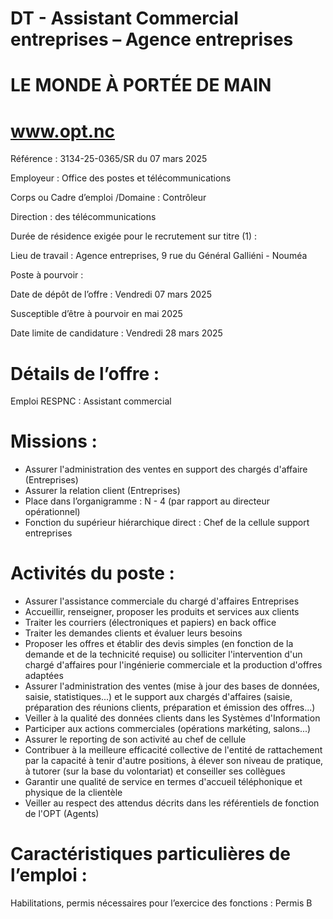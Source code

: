 # DT - Assistant Commercial entreprises – Agence entreprises

# LE MONDE À PORTÉE DE MAIN

# www.opt.nc

Référence : 3134-25-0365/SR du 07 mars 2025

Employeur : Office des postes et télécommunications

Corps ou Cadre d’emploi /Domaine : Contrôleur

Direction : des télécommunications

Durée de résidence exigée pour le recrutement sur titre (1) :

Lieu de travail : Agence entreprises, 9 rue du Général Galliéni - Nouméa

Poste à pourvoir :

Date de dépôt de l’offre : Vendredi 07 mars 2025

Susceptible d’être à pourvoir en mai 2025

Date limite de candidature : Vendredi 28 mars 2025

# Détails de l’offre :

Emploi RESPNC : Assistant commercial

# Missions :

- Assurer l'administration des ventes en support des chargés d'affaire (Entreprises)
- Assurer la relation client (Entreprises)
- Place dans l’organigramme : N - 4 (par rapport au directeur opérationnel)
- Fonction du supérieur hiérarchique direct : Chef de la cellule support entreprises

# Activités du poste :

- Assurer l'assistance commerciale du chargé d'affaires Entreprises
- Accueillir, renseigner, proposer les produits et services aux clients
- Traiter les courriers (électroniques et papiers) en back office
- Traiter les demandes clients et évaluer leurs besoins
- Proposer les offres et établir des devis simples (en fonction de la demande et de la technicité requise) ou solliciter l'intervention d'un chargé d'affaires pour l'ingénierie commerciale et la production d'offres adaptées
- Assurer l'administration des ventes (mise à jour des bases de données, saisie, statistiques...) et le support aux chargés d'affaires (saisie, préparation des réunions clients, préparation et émission des offres...)
- Veiller à la qualité des données clients dans les Systèmes d'Information
- Participer aux actions commerciales (opérations markéting, salons...)
- Assurer le reporting de son activité au chef de cellule
- Contribuer à la meilleure efficacité collective de l'entité de rattachement par la capacité à tenir d'autre positions, à élever son niveau de pratique, à tutorer (sur la base du volontariat) et conseiller ses collègues
- Garantir une qualité de service en termes d'accueil téléphonique et physique de la clientèle
- Veiller au respect des attendus décrits dans les référentiels de fonction de l'OPT (Agents)

# Caractéristiques particulières de l’emploi :

Habilitations, permis nécessaires pour l’exercice des fonctions : Permis B